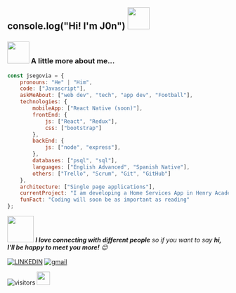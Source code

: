 ## console.log("Hi! I'm J0n") <img src="https://media.giphy.com/media/mGcNjsfWAjY5AEZNw6/giphy.gif" width="50">
### <img src="https://media.giphy.com/media/VgCDAzcKvsR6OM0uWg/giphy.gif" width="50"> A little more about me...  

```javascript
const jsegovia = {
    pronouns: "He" | "Him",
    code: ["Javascript"],
    askMeAbout: ["web dev", "tech", "app dev", "Football"],
    technologies: {
        mobileApp: ["React Native (soon)"],
        frontEnd: {
            js: ["React", "Redux"],
            css: ["bootstrap"]
        },
        backEnd: {
            js: ["node", "express"],
        },
        databases: ["psql", "sql"],
        languages: ["English Advanced", "Spanish Native"],
        others: ["Trello", "Scrum", "Git", "GitHub"]
    },
    architecture: ["Single page applications"],
    currentProject: "I am developing a Home Services App in Henry Academy",
    funFact: "Coding will soon be as important as reading"
};
```

<img src="https://media.giphy.com/media/LnQjpWaON8nhr21vNW/giphy.gif" width="60"> <em><b>I love connecting with different people</b> so if you want to say <b>hi, I'll be happy to meet you more!</b> 😊</em>

<a href="https://www.linkedin.com/in/jonatan-segovia-dev/"><img alt="LINKEDIN" src="https://img.shields.io/badge/Linkedin-Jonatan%20Segovia-blue?style=flat-square&logo=linkedin" align="center"></a>
<a href="https://mail.google.com/"><img alt="gmail" src="https://img.shields.io/badge/GMAIL-jsegovia.ush%40gmail.com-red?style=flat-square&logo=gmail" align="center"></a>

![visitors](https://visitor-badge.laobi.icu/badge?page_id="https://github.com/jonatansegovia/jonatansegovia/blob/main/README.md")
<img src="https://media.giphy.com/media/dxn6fRlTIShoeBr69N/giphy.gif" width="30"/>
